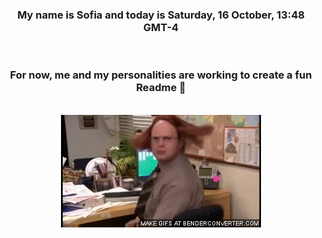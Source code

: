 


<div align="center">
<h3 >My name is Sofia and today is Saturday, 16 October, 13:48 GMT-4</h3><br>
<h3 >For now, me and my personalities are working to create a fun Readme 👋
</h3><br>
<img src='img/dwight.gif' alt='working...'/>
</div>
